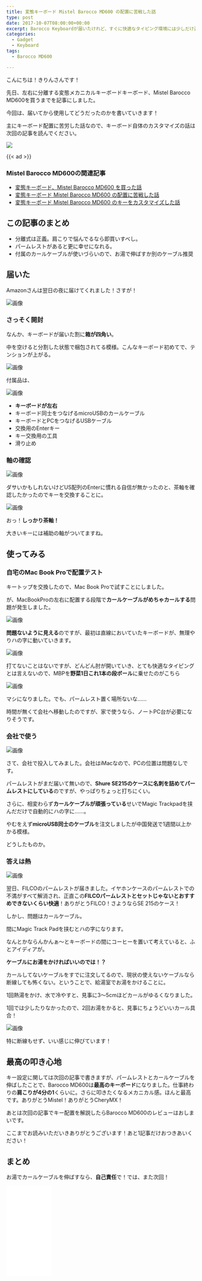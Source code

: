 ```yaml
---
title: 変態キーボード Mistel Barocco MD600 の配置に苦戦した話
type: post
date: 2017-10-07T08:00:00+00:00
excerpt: Barocco Keyboardが届いたけれど、すぐに快適なタイピング環境には少しだけ道のりが長かった。
categories:
  - Gadget
  - Keyboard
tags:
  - Barocco MD600

---
```

こんにちは！きりんさんです！

先日、左右に分離する変態メカニカルキーボードキーボード、Mistel Barocco MD600を買うまでを記事にしました。

今回は、届いてから使用してどうだったのかを書いていきます！

主にキーボード配置に苦労した話なので、キーボード自体のカスタマイズの話は次回の記事を読んでください。

<a href="https://www.amazon.co.jp/MiSTEL-BAROCCO-%E3%83%A1%E3%82%AB%E3%83%8B%E3%82%AB%E3%83%AB%E3%82%AD%E3%83%BC%E3%83%9C%E3%83%BC%E3%83%89-PBT%E3%82%AD%E3%83%BC%E3%82%AD%E3%83%A3%E3%83%83%E3%83%97-MD600-BUSPLGAA1/dp/B01KN6LBDU/ref=as_li_ss_il?ie=UTF8&linkCode=li3&tag=musikirin07-22&linkId=ecb7e09b76365d0de30efbef0c11a67f&language=ja_JP" target="_blank"><img border="0" src="//ws-fe.amazon-adsystem.com/widgets/q?_encoding=UTF8&ASIN=B01KN6LBDU&Format=_SL250_&ID=AsinImage&MarketPlace=JP&ServiceVersion=20070822&WS=1&tag=musikirin07-22&language=ja_JP" ></a><img src="https://ir-jp.amazon-adsystem.com/e/ir?t=musikirin07-22&language=ja_JP&l=li3&o=9&a=B01KN6LBDU" width="1" height="1" border="0" alt="" style="border:none !important; margin:0px !important;" />

{{< ad >}}

### Mistel Barocco MD600の関連記事

  * [変態キーボード、Mistel Barocco MD600 を買った話][1]
  * [変態キーボード Mistel Barocco MD600 の配置に苦戦した話][2]
  * [変態キーボード Mistel Barocco MD600 のキーをカスタマイズした話][3]

## この記事のまとめ

  * 分離式は正義。肩こりで悩んでるなら即買いすべし。
  * パームレストがあると更に幸せになれる。
  * 付属のカールケーブルが使いづらいので、お湯で伸ばすか別のケーブル推奨

<!--more-->

## 届いた

Amazonさんは翌日の夜に届けてくれました！さすが！

![画像](../Image-2017-09-27-18-43.jpeg)

### さっそく開封

なんか、キーボードが届いた割に**箱が四角い**。

中を空けると分割した状態で梱包されてる模様。こんなキーボード初めてで、テンションが上がる。

![画像](../Image-2017-09-27-18-44.jpeg)

付属品は、

![画像](../Image-2017-09-27-18-48.jpeg)

  * **キーボードが左右**
  * キーボード同士をつなげるmicroUSBのカールケーブル
  * キーボードとPCをつなげるUSBケーブル
  * 交換用のEnterキー
  * キー交換用の工具
  * 滑り止め

### 軸の確認

![画像](../Image-2017-09-27-18-48-1.jpeg)

ダサいかもしれないけどUS配列のEnterに慣れる自信が無かったのと、茶軸を確認したかったのでキーを交換することに。

![画像](../Image-2017-09-27-18-48-2.jpeg)

おっ！**しっかり茶軸！**

大きいキーには補助の軸がついてますね。

## 使ってみる

### 自宅のMac Book Proで配置テスト

キートップを交換したので、Mac Book Proで試すことにしました。

が、MacBookProの左右に配置する段階で**カールケーブルがめちゃカールする**問題が発生しました。

![画像](../Image-2017-09-28-18-20.jpeg)

**問題ないように見える**のですが、最初は直線においていたキーボードが、無理やりハの字に動いていきます。

![画像](../Image-2017-09-28-18-18.jpeg)

打てないことはないですが、どんどん肘が開いていき、とても快適なタイピングとは言えないので、MBPを**野菜1日これ1本の段ボール**に乗せたのがこちら

![画像](../Image-2017-09-28-18-22.jpeg)

マシになりました。でも、パームレスト置く場所ないな……

時間が無くて会社へ移動したのですが、家で使うなら、ノートPC台が必要になりそうです。

### 会社で使う

![画像](../Image-2017-09-28-18-26.jpeg)

さて、会社で投入してみました。会社はiMacなので、PCの位置は問題なしです。

パームレストがまだ届いて無いので、**Shure SE215のケースに名刺を詰めてパームレストにしている**のですが、やっぱりちょっと打ちにくい。

さらに、相変わらず**カールケーブルが頑張っている**せいでMagic Trackpadを挟んだだけで自動的にハの字に……。

やむをえず**microUSB同士のケーブル**を注文しましたが中国発送で1週間以上かかる模様。

どうしたものか。

### 答えは熱

![画像](../Image-2017-09-28-18-42.jpeg)

翌日、FILCOのパームレストが届きました。イヤホンケースのパームレストでの不満がすべて解消され、正直この**FILCOパームレストとセットじゃないとおすすめできないくらい快適**！ありがとうFILCO！さようならSE 215のケース！

しかし、問題はカールケーブル。

間にMagic Track Padを挟むとハの字になります。

なんとかならんかんぁ〜とキーボードの間にコーヒーを置いて考えていると、ふとアイディアが。

**ケーブルにお湯をかければいいのでは！？**

カールしてないケーブルをすでに注文してるので、現状の使えないケーブルなら断線しても怖くない。ということで、給湯室でお湯をかけることに。

1回熱湯をかけ、水で冷やすと、見事に3〜5cmほどカールがゆるくなりました。

1回では少したりなかったので、2回お湯をかると、見事にちょうどいいカール具合！

![画像](../Image-2017-10-01-21-03.jpeg)

特に断線もせず、いい感じに伸びています！

## 最高の叩き心地

キー設定に関しては次回の記事で書きますが、パームレストとカールケーブルを伸ばしたことで、Barocco MD600は**最高のキーボード**になりました。仕事終わりの**肩こりが4分の1**くらいに。さらに叩きたくなるメカニカル感。ほんと最高です。ありがとうMistel！ありがとうCheryMX！

あとは次回の記事でキー配置を解説したらBarocco MD600のレビューはおしまいです。

ここまでお読みいただいきありがとうございます！あと1記事だけおつきあいください！

## まとめ

お湯でカールケーブルを伸ばすなら、**自己責任**で！では、また次回！

<iframe style="width:120px;height:240px;" marginwidth="0" marginheight="0" scrolling="no" frameborder="0" src="//rcm-fe.amazon-adsystem.com/e/cm?lt1=_blank&bc1=000000&IS2=1&bg1=FFFFFF&fc1=000000&lc1=0000FF&t=musikirin07-22&language=ja_JP&o=9&p=8&l=as4&m=amazon&f=ifr&ref=as_ss_li_til&asins=B01KN6LBDU&linkId=9dfd4e3cb161e63f214b5fb80273077f"></iframe>

 [1]: http://musikirin.com/archives/2017/10/mistel-barocco-md600
 [2]: http://musikirin.com/archives/2017/10/mistel-barocco-md600-2
 [3]: http://musikirin.com/archives/2017/10/mistel-barocco-md600-3